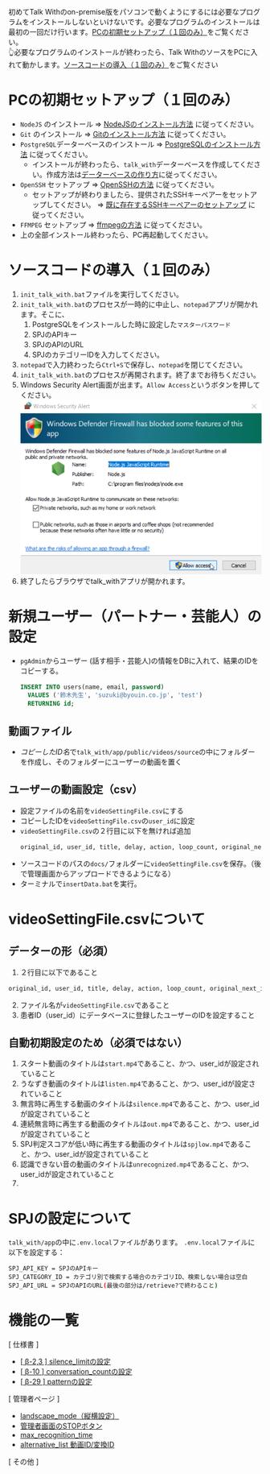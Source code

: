 初めてTalk Withのon-premise版をパソコンで動くようにするには必要なプログラムをインストールしないといけないです。必要なプログラムのインストールは最初の一回だけ行います。[PCの初期セットアップ（１回のみ）](#pcの初期セットアップ１回のみ)をご覧ください。  
👆必要なプログラムのインストールが終わったら、Talk WithのソースをPCに入れて動かします。[ソースコードの導入（１回のみ）](#ソースコードの導入（１回のみ）)をご覧ください

# PCの初期セットアップ（１回のみ）
- `NodeJS` のインストール => [NodeJSのインストール方法](./how_to_install_node.md) に従ってください。
- `Git` のインストール => [Gitのインストール方法](./how_to_install_git.md) に従ってください。  
- `PostgreSQL`データーベースのインストール => [PostgreSQLのインストール方法](./how_to_install_pg.md) に従ってください。
  - インストールが終わったら、`talk_with`データーベースを作成してください。作成方法は[データーベースの作り方](./how_to_install_pg.md/#データーベースの作り方)に従ってください。
- `OpenSSH` セットアップ => [OpenSSHの方法](./how_to_setup_openssh.md#OpenSSH) に従ってください。
  - セットアップが終わりましたら、提供されたSSHキーペアーをセットアップしてください。 => [既に存在するSSHキーペアーのセットアップ](./how_to_setup_openssh.md#既に存在するsshキーペアーのセットアップ) に従ってください。
- `FFMPEG` セットアップ => [ffmpegの方法](./how_to_install_ffmpeg.md) に従ってください。
- 上の全部インストール終わったら、PC再起動してください。

# ソースコードの導入（１回のみ）
1. `init_talk_with.bat`ファイルを実行してください。
2. `init_talk_with.bat`のプロセスが一時的に中止し、`notepad`アプリが開かれます。そこに、
   1. PostgreSQLをインストールした時に設定した`マスターパスワード`
   2. SPJのAPIキー
   3. SPJのAPIのURL
   4. SPJのカテゴリーIDを入力してください。
3. `notepad`で入力終わったら`Ctrl+S`で保存し、`notepad`を閉じてください。
4. `init_talk_with.bat`のプロセスが再開されます。終了までお待ちください。
5. Windows Security Alert画面が出ます。`Allow Access`というボタンを押してください。  
  ![Windows Security Alert](images/win_security_alert.png)
6. 終了したらブラウザでtalk_withアプリが開かれます。

# 新規ユーザー（パートナー・芸能人）の設定
- `pgAdmin`からユーザー (話す相手・芸能人)の情報をDBに入れて、結果のIDをコピーする。
  ```sql
  INSERT INTO users(name, email, password)
    VALUES ('鈴木先生', 'suzuki@byouin.co.jp', 'test')
    RETURNING id;
  ```
## 動画ファイル
- *コピーしたID名*で`talk_with/app/public/videos/source`の中にフォルダーを作成し、そのフォルダーにユーザーの動画を置く

## ユーザーの動画設定（csv）
- 設定ファイルの名前を`videoSettingFile.csv`にする
- コピーしたIDを`videoSettingFile.csv`の`user_id`に設定
- `videoSettingFile.csv`の２行目に以下を無ければ追加
  ```txt
  original_id, user_id, title, delay, action, loop_count, original_next_id, mic_on, play_now, mic_on_millisecond, question, comment
  ```
- ソースコードのパスの`docs/`フォルダーに`videoSettingFile.csv`を保存。（後で管理画面からアップロードできるようになる）
- ターミナルで`insertData.bat`を実行。





# videoSettingFile.csvについて
## データーの形（必須）
1. ２行目に以下であること
  ```txt
  original_id, user_id, title, delay, action, loop_count, original_next_id, mic_on, play_now, mic_on_millisecond, question, comment
  ```
2. ファイル名が`videoSettingFile.csv`であること
3. 患者ID（user_id）にデータベースに登録したユーザーのIDを設定すること

## 自動初期設定のため（必須ではない）
1. スタート動画のタイトルは`start.mp4`であること、かつ、user_idが設定されていること
2. うなずき動画のタイトルは`listen.mp4`であること、かつ、user_idが設定されていること
3. 無言時に再生する動画のタイトルは`silence.mp4`であること、かつ、user_idが設定されていること
4. 連続無言時に再生する動画のタイトルは`out.mp4`であること、かつ、user_idが設定されていること
5. SPJ判定スコアが低い時に再生する動画のタイトルは`spjlow.mp4`であること、かつ、user_idが設定されていること
6. 認識できない音の動画のタイトルは`unrecognized.mp4`であること、かつ、user_idが設定されていること
7.  

# SPJの設定について
`talk_with/app`の中に`.env.local`ファイルがあります。
`.env.local`ファイルに以下を設定する：
```bash
SPJ_API_KEY = SPJのAPIキー
SPJ_CATEGORY_ID = カテゴリ別で検索する場合のカテゴリID、検索しない場合は空白
SPJ_API_URL = SPJのAPIのURL(最後の部分は/retrieve?で終わること)
```

# 機能の一覧
[ 仕様書 ]
* [[ β-2,3 ] silence_limitの設定](./how_to_setup_silence_limit.md)
* [[ β-10 ] conversation_countの設定](./how_to_setup_conversation_count_b10.md)
* [[ β-29 ] patternの設定](./how_to_setup_pattern.md)

[ 管理者ページ ]
* [landscape_mode（縦横設定）](./how_to_setup_landscape_mode.md)
* [管理者画面のSTOPボタン](./admin_stop_button.md)
* [max_recognition_time](./how_to_setup_max_recognition_time.md)
* [alternative_list 動画ID/変換ID](./how_to_setup_alternative_list.md)

[ その他 ]